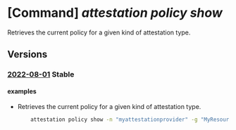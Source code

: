 # [Command] _attestation policy show_

Retrieves the current policy for a given kind of attestation type.

## Versions

### [2022-08-01](/Resources/data-plane/microsoft.attestation/L3BvbGljaWVzL3t9/2022-08-01.xml) **Stable**

<!-- data-plane:microsoft.attestation /policies/{} 2022-08-01 -->

#### examples

- Retrieves the current policy for a given kind of attestation type.
    ```bash
        attestation policy show -n "myattestationprovider" -g "MyResourceGroup" --attestation-type SGX-OpenEnclaveSDK
    ```
